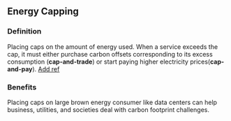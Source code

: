 Energy Capping
----

### Definition
Placing caps on the amount of energy used. When a service exceeds the cap, it must either purchase carbon offsets corresponding to its excess consumption (**cap-and-trade**) or start paying higher electricity prices(**cap-and-pay**). [Add ref]()

### Benefits
Placing caps on large brown energy consumer like data centers can help business, utilities, and societies deal with carbon footprint challenges. 
